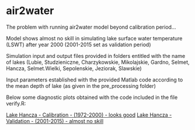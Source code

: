 # air2water

The problem with running air2water model beyond calibration period...

Model shows almost no skill in simulating lake surface water temperature (LSWT) after year 2000 (2001-2015 set as validation period)

Simulation input and output files provided in folders entitled with the name of lakes (Lubie, Studzieniczne, Charzykowskie, Mikolajskie, Gardno, Selmet, Hancza, Selmet.Wielki, Sepolenskie, Jeziorak, Slawskie)

Input parameters established with the provided Matlab code according to the mean depth of lake (as given in the pre_processing folder)

Below some diagnostic plots obtained with the code included in the file verify.R:

[Lake Hancza - Calibration - (1972-2000) - looks good](hancza_calibration.png)
[Lake Hancza - Validation - (2001-2015) - almost no skill](hancza_validation.png)

